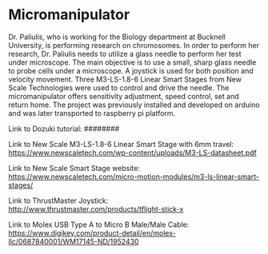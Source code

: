 # Micromanipulator
Dr. Paliulis, who is working for the Biology department at Bucknell University, is performing research on chromosomes. 
In order to perform her research, Dr. Paliulis needs to utilize a glass needle to perform her test under microscope. The main objective
is to use a small, sharp glass needle to probe cells under a microscope. A joystick is used for both position and velocity movement.
Three M3-LS-1.8-6 Linear Smart Stages from New Scale Technologies were used to control and drive the needle. The micromanipulator offers
sensitivity adjustment, speed control, set and return home. The project was previously installed and developed on arduino and was later
transported to raspberry pi platform. 

Link to Dozuki tutorial: ########

Link to New Scale M3-LS-1.8-6 Linear Smart Stage with 6mm travel: 
https://www.newscaletech.com/wp-content/uploads/M3-LS-datasheet.pdf

Link to New Scale Smart Stage website: 
https://www.newscaletech.com/micro-motion-modules/m3-ls-linear-smart-stages/

Link to ThrustMaster Joystick: 
http://www.thrustmaster.com/products/tflight-stick-x

Link to Molex USB Type A to Micro B Male/Male Cable: 
https://www.digikey.com/product-detail/en/molex-llc/0687840001/WM17145-ND/1952430
